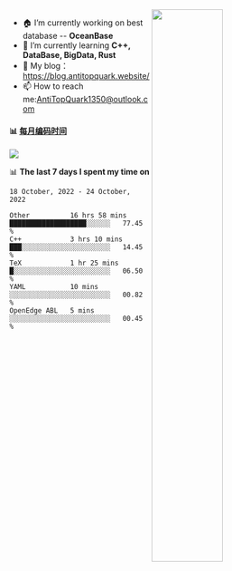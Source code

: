 
<img align="right" width="50%" src="https://github-readme-stats.vercel.app/api?username=AntiTopQuark&show_icons=true&count_private=true&hide=prs&theme=default_repocard">

- 🏠 I’m currently working on best database -- **OceanBase**
- 🌱 I’m currently learning **C++, DataBase, BigData, Rust**
- 🔭 My blog： https://blog.antitopquark.website/ 
- 📫 How to reach me:AntiTopQuark1350@outlook.com


#### :bar_chart: [每月编码时间](https://github.com/muety/wakapi)
![](https://wakatime.com/badge/user/7c1fa5d4-8b08-4e79-8279-966e71bac2d4.svg)

📊 **The last 7 days I spent my time on** 

<!--START_SECTION:waka-->
```text
18 October, 2022 - 24 October, 2022

Other          16 hrs 58 mins  ███████████████████░░░░░░   77.45 % 
C++            3 hrs 10 mins   ███░░░░░░░░░░░░░░░░░░░░░░   14.45 % 
TeX            1 hr 25 mins    █░░░░░░░░░░░░░░░░░░░░░░░░   06.50 % 
YAML           10 mins         ░░░░░░░░░░░░░░░░░░░░░░░░░   00.82 % 
OpenEdge ABL   5 mins          ░░░░░░░░░░░░░░░░░░░░░░░░░   00.45 %
```
<!--END_SECTION:waka-->


